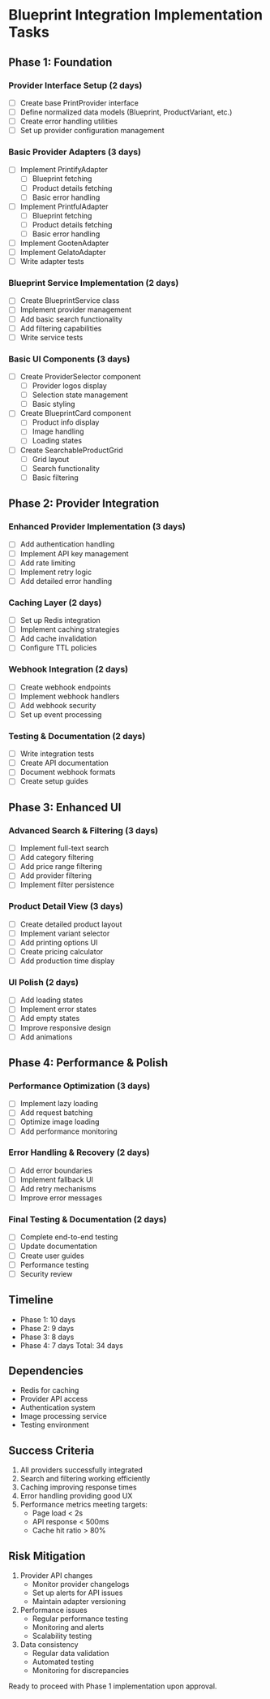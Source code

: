 # Blueprint Integration Implementation Tasks

## Phase 1: Foundation

### Provider Interface Setup (2 days)
- [ ] Create base PrintProvider interface
- [ ] Define normalized data models (Blueprint, ProductVariant, etc.)
- [ ] Create error handling utilities
- [ ] Set up provider configuration management

### Basic Provider Adapters (3 days)
- [ ] Implement PrintifyAdapter
  - [ ] Blueprint fetching
  - [ ] Product details fetching
  - [ ] Basic error handling
- [ ] Implement PrintfulAdapter
  - [ ] Blueprint fetching
  - [ ] Product details fetching
  - [ ] Basic error handling
- [ ] Implement GootenAdapter
- [ ] Implement GelatoAdapter
- [ ] Write adapter tests

### Blueprint Service Implementation (2 days)
- [ ] Create BlueprintService class
- [ ] Implement provider management
- [ ] Add basic search functionality
- [ ] Add filtering capabilities
- [ ] Write service tests

### Basic UI Components (3 days)
- [ ] Create ProviderSelector component
  - [ ] Provider logos display
  - [ ] Selection state management
  - [ ] Basic styling
- [ ] Create BlueprintCard component
  - [ ] Product info display
  - [ ] Image handling
  - [ ] Loading states
- [ ] Create SearchableProductGrid
  - [ ] Grid layout
  - [ ] Search functionality
  - [ ] Basic filtering

## Phase 2: Provider Integration

### Enhanced Provider Implementation (3 days)
- [ ] Add authentication handling
- [ ] Implement API key management
- [ ] Add rate limiting
- [ ] Implement retry logic
- [ ] Add detailed error handling

### Caching Layer (2 days)
- [ ] Set up Redis integration
- [ ] Implement caching strategies
- [ ] Add cache invalidation
- [ ] Configure TTL policies

### Webhook Integration (2 days)
- [ ] Create webhook endpoints
- [ ] Implement webhook handlers
- [ ] Add webhook security
- [ ] Set up event processing

### Testing & Documentation (2 days)
- [ ] Write integration tests
- [ ] Create API documentation
- [ ] Document webhook formats
- [ ] Create setup guides

## Phase 3: Enhanced UI

### Advanced Search & Filtering (3 days)
- [ ] Implement full-text search
- [ ] Add category filtering
- [ ] Add price range filtering
- [ ] Add provider filtering
- [ ] Implement filter persistence

### Product Detail View (3 days)
- [ ] Create detailed product layout
- [ ] Implement variant selector
- [ ] Add printing options UI
- [ ] Create pricing calculator
- [ ] Add production time display

### UI Polish (2 days)
- [ ] Add loading states
- [ ] Implement error states
- [ ] Add empty states
- [ ] Improve responsive design
- [ ] Add animations

## Phase 4: Performance & Polish

### Performance Optimization (3 days)
- [ ] Implement lazy loading
- [ ] Add request batching
- [ ] Optimize image loading
- [ ] Add performance monitoring

### Error Handling & Recovery (2 days)
- [ ] Add error boundaries
- [ ] Implement fallback UI
- [ ] Add retry mechanisms
- [ ] Improve error messages

### Final Testing & Documentation (2 days)
- [ ] Complete end-to-end testing
- [ ] Update documentation
- [ ] Create user guides
- [ ] Performance testing
- [ ] Security review

## Timeline
- Phase 1: 10 days
- Phase 2: 9 days
- Phase 3: 8 days
- Phase 4: 7 days
Total: 34 days

## Dependencies
- Redis for caching
- Provider API access
- Authentication system
- Image processing service
- Testing environment

## Success Criteria
1. All providers successfully integrated
2. Search and filtering working efficiently
3. Caching improving response times
4. Error handling providing good UX
5. Performance metrics meeting targets:
   - Page load < 2s
   - API response < 500ms
   - Cache hit ratio > 80%

## Risk Mitigation
1. Provider API changes
   - Monitor provider changelogs
   - Set up alerts for API issues
   - Maintain adapter versioning
2. Performance issues
   - Regular performance testing
   - Monitoring and alerts
   - Scalability testing
3. Data consistency
   - Regular data validation
   - Automated testing
   - Monitoring for discrepancies

Ready to proceed with Phase 1 implementation upon approval.